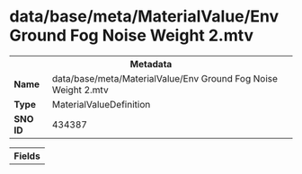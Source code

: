 <h1>data/base/meta/MaterialValue/Env Ground Fog Noise Weight 2.mtv</h1><table><tr><th colspan="100%">Metadata</th></tr><tr><td><b>Name</b></td><td>data/base/meta/MaterialValue/Env Ground Fog Noise Weight 2.mtv</td></tr><tr><td><b>Type</b></td><td>MaterialValueDefinition</td></tr><tr><td><b>SNO ID</b></td><td>434387</td></tr></table>

<table><tr><th colspan="100%">Fields</th></tr></table>

